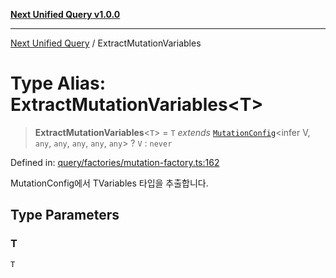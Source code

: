 [**Next Unified Query v1.0.0**](../README.md)

***

[Next Unified Query](../globals.md) / ExtractMutationVariables

# Type Alias: ExtractMutationVariables\<T\>

> **ExtractMutationVariables**\<`T`\> = `T` *extends* [`MutationConfig`](MutationConfig.md)\<infer V, `any`, `any`, `any`, `any`, `any`\> ? `V` : `never`

Defined in: [query/factories/mutation-factory.ts:162](https://github.com/newExpand/next-unified-query/blob/main/packages/core/src/query/factories/mutation-factory.ts#L162)

MutationConfig에서 TVariables 타입을 추출합니다.

## Type Parameters

### T

`T`
